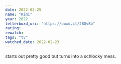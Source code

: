 ```yaml
---
date: 2022-02-25
name: "Kimi"
year: 2022
letterboxd_uri: "https://boxd.it/2BQvBb"
rating: 
rewatch: 
tags: "tv"
watched_date: 2022-02-23
---
```


starts out pretty good but turns into a schlocky mess.
